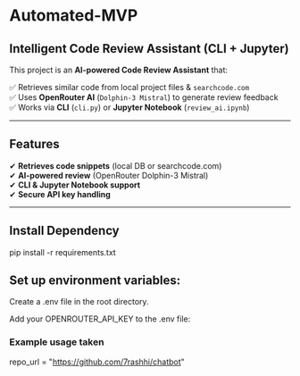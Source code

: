 # Automated-MVP

## Intelligent Code Review Assistant (CLI + Jupyter)

This project is an **AI-powered Code Review Assistant** that:

✅ Retrieves similar code from local project files & `searchcode.com`  
✅ Uses **OpenRouter AI** (`Dolphin-3 Mistral`) to generate review feedback  
✅ Works via **CLI** (`cli.py`) or **Jupyter Notebook** (`review_ai.ipynb`)  

---

##  Features
✔ **Retrieves code snippets** (local DB or searchcode.com)  
✔ **AI-powered review** (OpenRouter Dolphin-3 Mistral)  
✔ **CLI & Jupyter Notebook support**  
✔ **Secure API key handling**  

---

## Install Dependency
pip install -r requirements.txt

## Set up environment variables:

 Create a .env file in the root directory.

Add your OPENROUTER_API_KEY to the .env file:

### Example usage taken
repo_url = "https://github.com/7rashhi/chatbot" 
